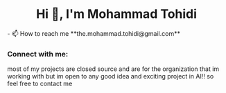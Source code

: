 <h1 align="center">Hi 👋, I'm Mohammad Tohidi</h1>
- 📫 How to reach me **the.mohammad.tohidi@gmail.com**

<h3 align="left">Connect with me:</h3>
<p align="left">
</p>

most of my projects are closed source and are for the organization that im working with
but im open to any good idea and exciting project in AI!! so feel free to contact me 


